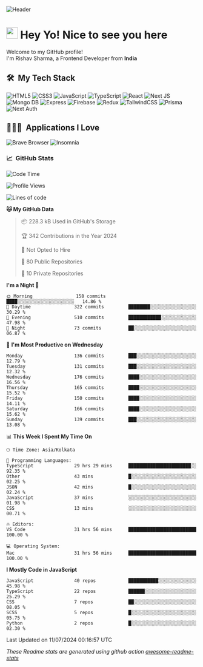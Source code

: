 ![Header](https://github.com/0xrishavsharma/0xrishavsharma/assets/63146727/d1ced55d-0def-4c32-8adf-552853988438)


<h1>
  <img src="https://emojis.slackmojis.com/emojis/images/1531849430/4246/blob-sunglasses.gif?1531849430" width="30"/> 
  Hey Yo! Nice to see you here 
<!--   <img src="https://user-images.githubusercontent.com/18350557/176309783-0785949b-9127-417c-8b55-ab5a4333674e.gif" width="30"/>  -->
</h1> 

<p>Welcome to my GitHub profile! </br> I'm Rishav Sharma, a Frontend Developer from <b>India</b>
<h2> 🛠 &nbsp;My Tech Stack</h3>

  ![HTML5](https://img.shields.io/badge/html5-%23E34F26.svg?style=for-the-badge&logo=html5&logoColor=white)
  ![CSS3](https://img.shields.io/badge/css3-%231572B6.svg?style=for-the-badge&logo=css3&logoColor=white)
  ![JavaScript](https://img.shields.io/badge/javascript-%23323330.svg?style=for-the-badge&logo=javascript&logoColor=%23F7DF1E)
  ![TypeScript](https://img.shields.io/badge/typescript-%23007ACC.svg?style=for-the-badge&logo=typescript&logoColor=white)
  ![React](https://img.shields.io/badge/react-%2320232a.svg?style=for-the-badge&logo=react&logoColor=%2361DAFB)
  ![Next JS](https://img.shields.io/badge/Next-black?style=for-the-badge&logo=next.js&logoColor=white)
  ![Mongo DB](https://img.shields.io/badge/MongoDB-13AA52?style=for-the-badge&logo=next.js&logoColor=white)
  ![Express](https://img.shields.io/badge/Express-1D1F21?style=for-the-badge&logo=express&logoColor=white)
  ![Firebase](https://img.shields.io/badge/Firebase-039BE5?style=for-the-badge&logo=Firebase&logoColor=white)
  ![Redux](https://img.shields.io/badge/redux-%23593d88.svg?style=for-the-badge&logo=redux&logoColor=white)
  ![TailwindCSS](https://img.shields.io/badge/tailwindcss-%2338B2AC.svg?style=for-the-badge&logo=tailwind-css&logoColor=white)
  ![Prisma](https://img.shields.io/badge/Prisma-3982CE?style=for-the-badge&logo=Prisma&logoColor=white)
  ![Next Auth](https://img.shields.io/badge/next--auth-3982CE?style=for-the-badge&logo=auth&logoColor=white)

<h2> 👨🏻‍💻 &nbsp;Applications I Love </h3>

  ![Brave Browser](https://img.shields.io/badge/-Brave_Browser-FB542B?style=for-the-badge&logo=brave&logoColor=white)
  ![Insomnia](https://img.shields.io/badge/-Insomnia-5849BE?style=for-the-badge&logo=insomnia&logoColor=white)


<h3> 📈 &nbsp;GitHub Stats </h3>

<!--START_SECTION:waka-->
![Code Time](http://img.shields.io/badge/Code%20Time-198%20hrs%2059%20mins-blue)

![Profile Views](http://img.shields.io/badge/Profile%20Views-0-blue)

![Lines of code](https://img.shields.io/badge/From%20Hello%20World%20I%27ve%20Written-8.3%20million%20lines%20of%20code-blue)

**🐱 My GitHub Data** 

> 📦 228.3 kB Used in GitHub's Storage 
 > 
> 🏆 342 Contributions in the Year 2024
 > 
> 🚫 Not Opted to Hire
 > 
> 📜 80 Public Repositories 
 > 
> 🔑 10 Private Repositories 
 > 
**I'm a Night 🦉** 

```text
🌞 Morning                158 commits         ████░░░░░░░░░░░░░░░░░░░░░   14.86 % 
🌆 Daytime                322 commits         ████████░░░░░░░░░░░░░░░░░   30.29 % 
🌃 Evening                510 commits         ████████████░░░░░░░░░░░░░   47.98 % 
🌙 Night                  73 commits          ██░░░░░░░░░░░░░░░░░░░░░░░   06.87 % 
```
📅 **I'm Most Productive on Wednesday** 

```text
Monday                   136 commits         ███░░░░░░░░░░░░░░░░░░░░░░   12.79 % 
Tuesday                  131 commits         ███░░░░░░░░░░░░░░░░░░░░░░   12.32 % 
Wednesday                176 commits         ████░░░░░░░░░░░░░░░░░░░░░   16.56 % 
Thursday                 165 commits         ████░░░░░░░░░░░░░░░░░░░░░   15.52 % 
Friday                   150 commits         ████░░░░░░░░░░░░░░░░░░░░░   14.11 % 
Saturday                 166 commits         ████░░░░░░░░░░░░░░░░░░░░░   15.62 % 
Sunday                   139 commits         ███░░░░░░░░░░░░░░░░░░░░░░   13.08 % 
```


📊 **This Week I Spent My Time On** 

```text
🕑︎ Time Zone: Asia/Kolkata

💬 Programming Languages: 
TypeScript               29 hrs 29 mins      ███████████████████████░░   92.35 % 
Other                    43 mins             █░░░░░░░░░░░░░░░░░░░░░░░░   02.25 % 
JSON                     42 mins             █░░░░░░░░░░░░░░░░░░░░░░░░   02.24 % 
JavaScript               37 mins             ░░░░░░░░░░░░░░░░░░░░░░░░░   01.98 % 
CSS                      13 mins             ░░░░░░░░░░░░░░░░░░░░░░░░░   00.71 % 

🔥 Editors: 
VS Code                  31 hrs 56 mins      █████████████████████████   100.00 % 

💻 Operating System: 
Mac                      31 hrs 56 mins      █████████████████████████   100.00 % 
```

**I Mostly Code in JavaScript** 

```text
JavaScript               40 repos            ███████████░░░░░░░░░░░░░░   45.98 % 
TypeScript               22 repos            ██████░░░░░░░░░░░░░░░░░░░   25.29 % 
CSS                      7 repos             ██░░░░░░░░░░░░░░░░░░░░░░░   08.05 % 
SCSS                     5 repos             █░░░░░░░░░░░░░░░░░░░░░░░░   05.75 % 
Python                   2 repos             █░░░░░░░░░░░░░░░░░░░░░░░░   02.30 % 
```




 Last Updated on 11/07/2024 00:16:57 UTC
<!--END_SECTION:waka-->
*These Readme stats are generated using github action [awesome-readme-stats](https://github.com/anmol098/waka-readme-stats)*
